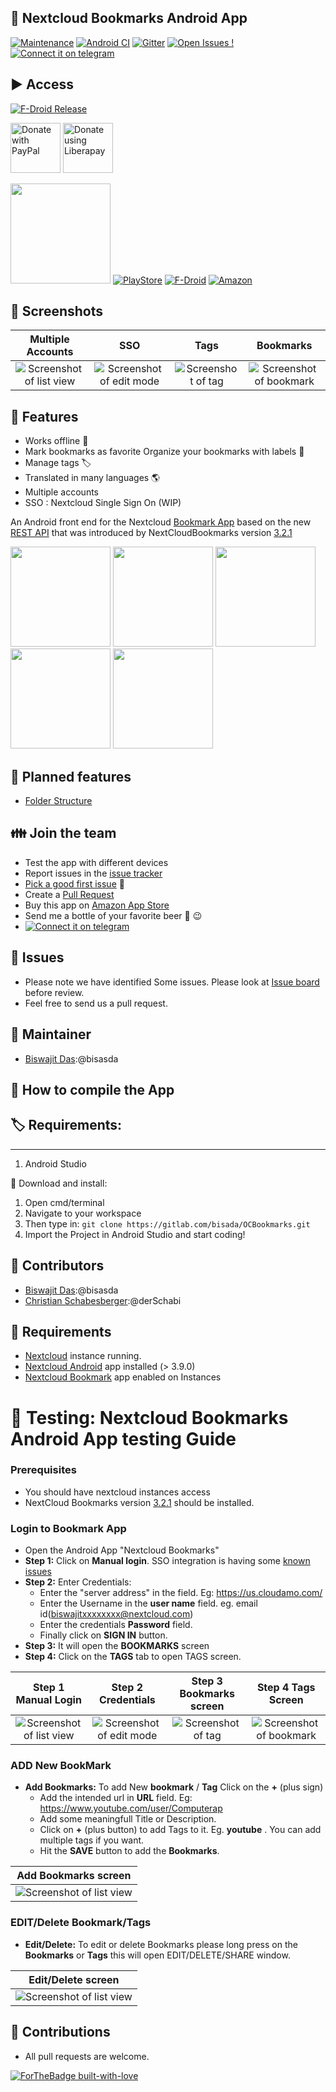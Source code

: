 ## :link: Nextcloud Bookmarks Android App

[![Maintenance](https://img.shields.io/badge/Maintained%3F-yes-green.svg)](https://GitHub.com/Naereen/StrapDown.js/graphs/commit-activity)
[![Android CI](https://gitlab.com/bisada/OCBookmarks/badges/master/pipeline.svg)](https://gitlab.com/bisada/OCBookmarks/-/pipelines)
[![Gitter](https://badges.gitter.im/nextcloud-bookmarks/community.svg)](https://gitter.im/nextcloud-bookmarks/community?utm_source=badge&utm_medium=badge&utm_campaign=pr-badge)
[![Open Issues !](https://img.shields.io/badge/Open%20Feature-Request-1abc9c.svg)](https://gitlab.com/bisada/OCBookmarks/-/issues)
[![Connect it on telegram](https://img.shields.io/badge/Connect%20via-%20telegram-0088cc.svg)](https://t.me/nextcloudbookmarks)

## :arrow_forward: Access
[![F-Droid Release](https://img.shields.io/f-droid/v/org.schabi.nxbookmarks)](https://f-droid.org/en/packages/org.schabi.nxbookmarks/) 

[<img src="https://raw.githubusercontent.com/stefan-niedermann/paypal-donate-button/master/paypal-donate-button.png"
      alt="Donate with PayPal"
      height="80">](https://www.paypal.me/biswajitbangalore)
[<img src="https://raw.githubusercontent.com/stefan-niedermann/DonateButtons/master/LiberaPay.png"
      alt="Donate using Liberapay"
      height="80">](https://liberapay.com/bisasda/donate)

[<img src="assets/nx/icon.png" width=160px>](/)
[![PlayStore](./assets/ps_badge.png)](https://t.me/nextcloudbookmarks)
[![F-Droid](./assets/fdroid_badge.png)](https://f-droid.org/packages/org.schabi.nxbookmarks/)
[![Amazon](https://images-na.ssl-images-amazon.com/images/G/01/mobile-apps/devportal2/res/images/amazon-appstore-badge-english-white.png)](https://www.amazon.com/dp/B08L5RKHMM/ref=apps_sf_sta)


## :eyes: Screenshots

| Multiple Accounts | SSO | Tags |  Bookmarks |
| :--: | :--: | :--: | :--: |
| ![Screenshot of list view](fastlane/metadata/android/en-US/images/phoneScreenshots/2.jpg) | ![Screenshot of edit mode](fastlane/metadata/android/en-US/images/phoneScreenshots/2.jpg)  | ![Screenshot of tag](fastlane/metadata/android/en-US/images/phoneScreenshots/4.jpg) | ![Screenshot of bookmark](fastlane/metadata/android/en-US/images/phoneScreenshots/5.jpg) |



## :rocket: Features


* Works offline 🔌
* Mark bookmarks as favorite Organize your bookmarks with labels 🔖
* Manage tags 🏷
* Translated in many languages 🌎
* Multiple accounts
* SSO : Nextcloud Single Sign On (WIP)


An Android front end for the Nextcloud [Bookmark App](https://github.com/nextcloud/bookmarks/) 
based on the new [REST API](https://github.com/nextcloud/bookmarks/#rest-api) that was introduced
by NextCloudBookmarks version [3.2.1](https://github.com/nextcloud/bookmarks/releases/tag/v3.2.1)

[<img src="assets/nx/screenshots/1.jpg" width=160px>](assets/nx/screenshots/1.jpg)
[<img src="assets/nx/screenshots/2.jpg" width=160px>](assets/nx/screenshots/2.jpg)
[<img src="assets/nx/screenshots/3.jpg" width=160px>](assets/nx/screenshots/3.jpg)
[<img src="assets/nx/screenshots/4.jpg" width=160px>](assets/nx/screenshots/4.jpg)
[<img src="assets/nx/screenshots/5.jpg" width=160px>](assets/nx/screenshots/5.jpg)


## :checkered_flag: Planned features

* [Folder Structure](https://gitlab.com/bisada/OCBookmarks/issues/17)

## :family: Join the team

  * Test the app with different devices
  * Report issues in the [issue tracker](https://gitlab.com/bisada/OCBookmarks/issues)
  * [Pick a good first issue](https://github.com/nextcloud/server/labels/good%20first%20issue) :notebook:
  * Create a [Pull Request](https://opensource.guide/how-to-contribute/#opening-a-pull-request)
  * Buy this app on [Amazon App Store](https://www.amazon.com/dp/B08L5RKHMM/ref=apps_sf_sta)
  * Send me a bottle of your favorite beer :beers: :wink:
  * [![Connect it on telegram](https://img.shields.io/badge/Connect%20via-%20telegram-0088cc.svg)](https://t.me/nextcloudbookmarks)

## :link: Issues
* Please note we have identified Some issues. Please look at [Issue board](https://gitlab.com/bisada/OCBookmarks/issues) before review.
* Feel free to send us a pull request.
## :link: Maintainer
* [Biswajit Das](https://gitlab.com/bisasda):@bisasda

## :link: How to compile the App

## :label: Requirements:
-------------
  1. Android Studio

:arrow_down_small: Download and install:

  1. Open cmd/terminal
  2. Navigate to your workspace
  3. Then type in: `git clone https://gitlab.com/bisada/OCBookmarks.git`
  4. Import the Project in Android Studio and start coding!

## :link: Contributors
* [Biswajit Das](https://gitlab.com/bisasda):@bisasda
* [Christian Schabesberger](https://gitlab.com/derSchabi):@derSchabi

## :link: Requirements
* [Nextcloud](https://nextcloud.com/) instance running.
* [Nextcloud Android](https://github.com/nextcloud/android) app installed (> 3.9.0)
* [Nextcloud Bookmark](https://github.com/nextcloud/bookmarks) app enabled on Instances


# :link: Testing: Nextcloud Bookmarks Android App testing Guide

### Prerequisites

* You should have nextcloud instances access
* NextCloud Bookmarks version [3.2.1](https://github.com/nextcloud/bookmarks/releases/tag/v3.2.1) should be installed.

### Login to Bookmark App

 * Open the Android App "Nextcloud Bookmarks"
 * **Step 1:** Click on **Manual login**. SSO integration is having some [known issues](https://gitlab.com/bisada/OCBookmarks/-/issues/27)
 * **Step 2:** Enter Credentials: 
    * Enter the "server address" in the field. Eg: https://us.cloudamo.com/
    * Enter the Username in the **user name** field. eg. email id(biswajitxxxxxxxx@nextcloud.com)
    * Enter the credentials **Password** field.
    * Finally click on **SIGN IN** button.
 * **Step 3:** It will open the **BOOKMARKS** screen
 * **Step 4:** Click on the **TAGS** tab to open TAGS screen.


| Step 1 Manual Login | Step 2 Credentials | Step 3 Bookmarks screen |  Step 4 Tags Screen |
| :--: | :--: | :--: | :--: |
| ![Screenshot of list view](assets/nx/screenshots/3.jpg) | ![Screenshot of edit mode](assets/nx/screenshots/1.jpg)  | ![Screenshot of tag](assets/nx/screenshots/4.jpg) | ![Screenshot of bookmark](assets/nx/screenshots/5.jpg) |

### ADD New BookMark

* **Add Bookmarks:** To add New **bookmark** / **Tag** Click on the **+** (plus sign)
    * Add the intended url in **URL** field. Eg: https://www.youtube.com/user/Computerap
    * Add some meaningfull Title or Description.
    * Click on **+** (plus button) to add Tags to it. Eg. **youtube** . You can add multiple tags if you want.
    * Hit the **SAVE** button to add the **Bookmarks**.

| Add Bookmarks screen |
| :--: |
| ![Screenshot of list view](assets/nx/screenshots/6.jpg) |

### EDIT/Delete Bookmark/Tags

*  **Edit/Delete:** To edit or delete Bookmarks please long press on the **Bookmarks** or **Tags** this will open EDIT/DELETE/SHARE window.

| Edit/Delete screen |
| :--: |
| ![Screenshot of list view](assets/nx/screenshots/7.jpg) |

## :link: Contributions
* All pull requests are welcome.

[![ForTheBadge built-with-love](http://ForTheBadge.com/images/badges/built-with-love.svg)](https://gitlab.com/bisada/)
